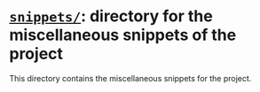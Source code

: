 # [`snippets/`](./): directory for the miscellaneous snippets of the project

This directory contains the miscellaneous snippets for the project.

